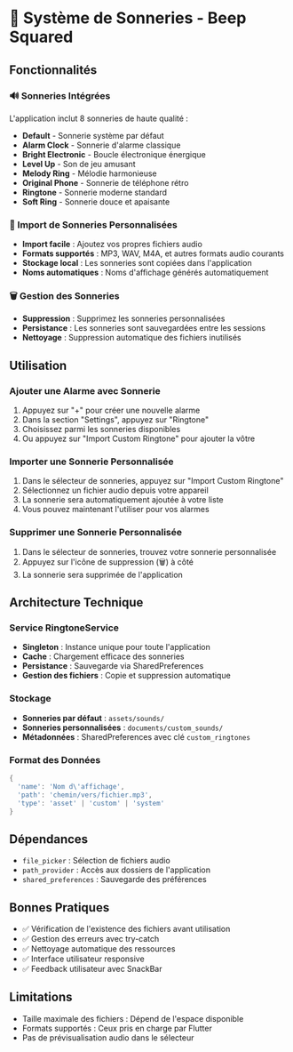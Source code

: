 # 🎵 Système de Sonneries - Beep Squared

## Fonctionnalités

### 🔊 Sonneries Intégrées
L'application inclut 8 sonneries de haute qualité :
- **Default** - Sonnerie système par défaut
- **Alarm Clock** - Sonnerie d'alarme classique
- **Bright Electronic** - Boucle électronique énergique
- **Level Up** - Son de jeu amusant
- **Melody Ring** - Mélodie harmonieuse
- **Original Phone** - Sonnerie de téléphone rétro
- **Ringtone** - Sonnerie moderne standard
- **Soft Ring** - Sonnerie douce et apaisante

### 📱 Import de Sonneries Personnalisées
- **Import facile** : Ajoutez vos propres fichiers audio
- **Formats supportés** : MP3, WAV, M4A, et autres formats audio courants
- **Stockage local** : Les sonneries sont copiées dans l'application
- **Noms automatiques** : Noms d'affichage générés automatiquement

### 🗑️ Gestion des Sonneries
- **Suppression** : Supprimez les sonneries personnalisées
- **Persistance** : Les sonneries sont sauvegardées entre les sessions
- **Nettoyage** : Suppression automatique des fichiers inutilisés

## Utilisation

### Ajouter une Alarme avec Sonnerie
1. Appuyez sur "+" pour créer une nouvelle alarme
2. Dans la section "Settings", appuyez sur "Ringtone"
3. Choisissez parmi les sonneries disponibles
4. Ou appuyez sur "Import Custom Ringtone" pour ajouter la vôtre

### Importer une Sonnerie Personnalisée
1. Dans le sélecteur de sonneries, appuyez sur "Import Custom Ringtone"
2. Sélectionnez un fichier audio depuis votre appareil
3. La sonnerie sera automatiquement ajoutée à votre liste
4. Vous pouvez maintenant l'utiliser pour vos alarmes

### Supprimer une Sonnerie Personnalisée
1. Dans le sélecteur de sonneries, trouvez votre sonnerie personnalisée
2. Appuyez sur l'icône de suppression (🗑️) à côté
3. La sonnerie sera supprimée de l'application

## Architecture Technique

### Service RingtoneService
- **Singleton** : Instance unique pour toute l'application
- **Cache** : Chargement efficace des sonneries
- **Persistance** : Sauvegarde via SharedPreferences
- **Gestion des fichiers** : Copie et suppression automatique

### Stockage
- **Sonneries par défaut** : `assets/sounds/`
- **Sonneries personnalisées** : `documents/custom_sounds/`
- **Métadonnées** : SharedPreferences avec clé `custom_ringtones`

### Format des Données
```dart
{
  'name': 'Nom d\'affichage',
  'path': 'chemin/vers/fichier.mp3',
  'type': 'asset' | 'custom' | 'system'
}
```

## Dépendances
- `file_picker` : Sélection de fichiers audio
- `path_provider` : Accès aux dossiers de l'application
- `shared_preferences` : Sauvegarde des préférences

## Bonnes Pratiques
- ✅ Vérification de l'existence des fichiers avant utilisation
- ✅ Gestion des erreurs avec try-catch
- ✅ Nettoyage automatique des ressources
- ✅ Interface utilisateur responsive
- ✅ Feedback utilisateur avec SnackBar

## Limitations
- Taille maximale des fichiers : Dépend de l'espace disponible
- Formats supportés : Ceux pris en charge par Flutter
- Pas de prévisualisation audio dans le sélecteur

